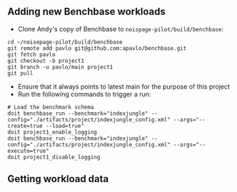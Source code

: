 ## Adding new Benchbase workloads
- Clone Andy's copy of Benchbase to `noispage-pilot/build/benchbase`:
```
cd ~/noisepage-pilot/build/benchbase
git remote add pavlo git@github.com:apavlo/benchbase.git
git fetch pavlo
git checkout -b project1
git branch -u pavlo/main project1
git pull
```
- Ensure that it always points to latest main for the purpose of this project
- Run the following commands to trigger a run:
```
# Load the benchmark schema
doit benchbase_run --benchmark="indexjungle" --config="./artifacts/project/indexjungle_config.xml" --args="--create=true --load=true"
doit project1_enable_logging
doit benchbase_run --benchmark="indexjungle" --config="./artifacts/project/indexjungle_config.xml" --args="--execute=true"
doit project1_disable_logging
```

## Getting workload data
